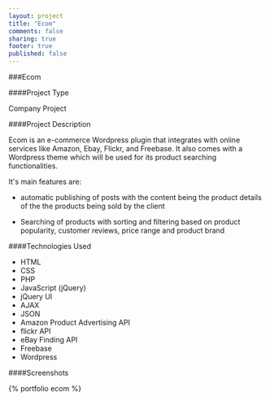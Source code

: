 ```yaml
---
layout: project
title: "Ecom"
comments: false
sharing: true
footer: true
published: false
---
```


###Ecom

####Project Type

Company Project



####Project Description

Ecom is an e-commerce Wordpress plugin that integrates with online services
like Amazon, Ebay, Flickr, and Freebase. 
It also comes with a Wordpress theme which will be used for its product searching functionalities.

It's main features are:

- automatic publishing of posts with the content being the product details of the the products being sold by the client

- Searching of products with sorting and filtering based on product popularity, customer reviews, price range and product brand



####Technologies Used

- HTML
- CSS
- PHP
- JavaScript (jQuery)
- jQuery UI
- AJAX
- JSON
- Amazon Product Advertising API
- flickr API
- eBay Finding API
- Freebase
- Wordpress


####Screenshots

{% portfolio ecom %}